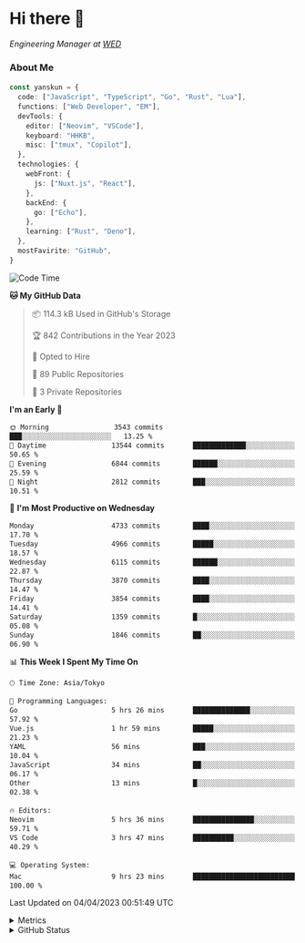 # Hi there&nbsp;:wave:

<!-- ![Alt text](https://spotify-recently-played-readme.vercel.app/api?user=31kynbuubkiu3r4qh4hjuaglhfay) -->

_Engineering Manager at [WED](https://github.com/wedinc)_

### About Me

```ts
const yanskun = {
  code: ["JavaScript", "TypeScript", "Go", "Rust", "Lua"],
  functions: ["Web Developer", "EM"],
  devTools: {
    editor: ["Neovim", "VSCode"],
    keyboard: "HHKB",
    misc: ["tmux", "Copilot"],
  },
  technologies: {
    webFront: {
      js: ["Nuxt.js", "React"],
    },
    backEnd: {
      go: ["Echo"],
    },
    learning: ["Rust", "Deno"],
  },
  mostFavirite: "GitHub",
}
```

<!--START_SECTION:waka-->
![Code Time](http://img.shields.io/badge/Code%20Time-245%20hrs%2027%20mins-blue)

**🐱 My GitHub Data** 

> 📦 114.3 kB Used in GitHub's Storage 
 > 
> 🏆 842 Contributions in the Year 2023
 > 
> 💼 Opted to Hire
 > 
> 📜 89 Public Repositories 
 > 
> 🔑 3 Private Repositories 
 > 
**I'm an Early 🐤** 

```text
🌞 Morning                3543 commits        ███░░░░░░░░░░░░░░░░░░░░░░   13.25 % 
🌆 Daytime                13544 commits       █████████████░░░░░░░░░░░░   50.65 % 
🌃 Evening                6844 commits        ██████░░░░░░░░░░░░░░░░░░░   25.59 % 
🌙 Night                  2812 commits        ███░░░░░░░░░░░░░░░░░░░░░░   10.51 % 
```
📅 **I'm Most Productive on Wednesday** 

```text
Monday                   4733 commits        ████░░░░░░░░░░░░░░░░░░░░░   17.70 % 
Tuesday                  4966 commits        █████░░░░░░░░░░░░░░░░░░░░   18.57 % 
Wednesday                6115 commits        ██████░░░░░░░░░░░░░░░░░░░   22.87 % 
Thursday                 3870 commits        ████░░░░░░░░░░░░░░░░░░░░░   14.47 % 
Friday                   3854 commits        ████░░░░░░░░░░░░░░░░░░░░░   14.41 % 
Saturday                 1359 commits        █░░░░░░░░░░░░░░░░░░░░░░░░   05.08 % 
Sunday                   1846 commits        ██░░░░░░░░░░░░░░░░░░░░░░░   06.90 % 
```


📊 **This Week I Spent My Time On** 

```text
🕑︎ Time Zone: Asia/Tokyo

💬 Programming Languages: 
Go                       5 hrs 26 mins       ██████████████░░░░░░░░░░░   57.92 % 
Vue.js                   1 hr 59 mins        █████░░░░░░░░░░░░░░░░░░░░   21.23 % 
YAML                     56 mins             ███░░░░░░░░░░░░░░░░░░░░░░   10.04 % 
JavaScript               34 mins             ██░░░░░░░░░░░░░░░░░░░░░░░   06.17 % 
Other                    13 mins             █░░░░░░░░░░░░░░░░░░░░░░░░   02.38 % 

🔥 Editors: 
Neovim                   5 hrs 36 mins       ███████████████░░░░░░░░░░   59.71 % 
VS Code                  3 hrs 47 mins       ██████████░░░░░░░░░░░░░░░   40.29 % 

💻 Operating System: 
Mac                      9 hrs 23 mins       █████████████████████████   100.00 % 
```


 Last Updated on 04/04/2023 00:51:49 UTC
<!--END_SECTION:waka-->

<details>
  <summary>Metrics</summary>
  <img src="https://github.com/yanskun/yanskun/blob/main/github-metrics.svg" alt="Metrics">
</details>

<details>
  <summary>GitHub Status</summary>
  <picture>
    <source media="(prefers-color-scheme: dark)" srcset="https://raw.githubusercontent.com/yanskun/yanskun/master/profile-summary-card-output/nord_dark/0-profile-details.svg">
   <img src="https://raw.githubusercontent.com/yanskun/yanskun/master/profile-summary-card-output/default/0-profile-details.svg">
  </picture>
  <br>
  <picture>
    <source media="(prefers-color-scheme: dark)" srcset="https://raw.githubusercontent.com/yanskun/yanskun/master/profile-summary-card-output/nord_dark/1-repos-per-language.svg">
   <img src="https://raw.githubusercontent.com/yanskun/yanskun/master/profile-summary-card-output/default/1-repos-per-language.svg">
  </picture>
  <picture>
    <source media="(prefers-color-scheme: dark)" srcset="https://raw.githubusercontent.com/yanskun/yanskun/master/profile-summary-card-output/nord_dark/2-most-commit-language.svg">
   <img src="https://raw.githubusercontent.com/yanskun/yanskun/master/profile-summary-card-output/default/2-most-commit-language.svg">
  </picture>
  <br>
  <picture>
    <source media="(prefers-color-scheme: dark)" srcset="https://raw.githubusercontent.com/yanskun/yanskun/master/profile-summary-card-output/nord_dark/3-stats.svg">
   <img src="https://raw.githubusercontent.com/yanskun/yanskun/master/profile-summary-card-output/default/3-stats.svg">
  </picture>
  <picture>
    <source media="(prefers-color-scheme: dark)" srcset="https://raw.githubusercontent.com/yanskun/yanskun/master/profile-summary-card-output/nord_dark/4-productive-time.svg">
   <img src="https://raw.githubusercontent.com/yanskun/yanskun/master/profile-summary-card-output/default/4-productive-time.svg">
  </picture>
</details>
